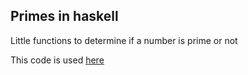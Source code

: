 ## Primes in haskell

Little functions to determine if a number is prime or not

This code is used [here](https://papablo.github.io/blog/2017/12/18/finding-prime-numbers-using-haskell.html)
